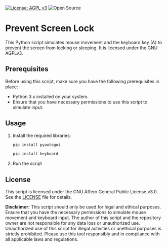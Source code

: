 [![License: AGPL v3](https://img.shields.io/badge/License-AGPL%20v3-blue.svg)](https://www.gnu.org/licenses/agpl-3.0)
![Open Source](https://img.shields.io/badge/Open%20Source-Yes-green.svg)

# Prevent Screen Lock

This Python script simulates mouse movement and the keyboard key (A) to prevent the screen from locking or sleeping. It is licensed under the GNU AGPLv3.

## Prerequisites

Before using this script, make sure you have the following prerequisites in place:

- Python 3.x installed on your system.
- Ensure that you have necessary permissions to use this script to simulate input.

## Usage

1. Install the required libraries:

    ```bash
    pip install pyautogui

    pip install keyboard
    ```

2. Run the script

## License

This script is licensed under the GNU Affero General Public License v3.0. See the [LICENSE](LICENSE) file for details.

**Disclaimer:** This script should only be used for legal and ethical purposes. Ensure that you have the necessary permissions to simulate mouse movement and keyboard input. The author of this script and the repository owner are not responsible for any data loss or unauthorized use. Unauthorized use of this script for illegal activities or unethical purposes is strictly prohibited. Please use this tool responsibly and in compliance with all applicable laws and regulations.